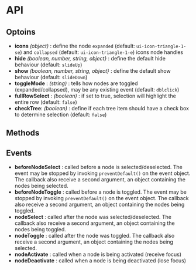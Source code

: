 API
===


Optoins
-------

* **icons** *(object)* : define the node `expanded` (default: `ui-icon-triangle-1-se`) and `collapsed` (default: `ui-icon-triangle-1-e`) icons node handles
* **hide** *(boolean, number, string, object}* : define the default hide behaviour (default: `slideUp`)
* **show** *(boolean, number, string, object}* : define the default show behaviour (default: `slideDown`)
* **toggleMode** : *(string)* : tells how nodes are toggled (expanded/collapsed), may be any existing event (default: `dblclick`)
* **fullRowSelect** : *(boolean)* : if set to true, selection will highlight the entire row (default: `false`)
* **checkTree**: *(boolean)* : define if each tree item should have a check box to determine selection (default: `false`)

Methods
-------


Events
------

* **beforeNodeSelect** : called before a node is selected/deselected. The event may be stopped by invoking `preventDefault()` on the event object. The callback also receive a second argument, an object containing the nodes being selected.
* **beforeNodeToggle** : called before a node is toggled. The event may be stopped by invoking `preventDefault()` on the event object. The callback also receive a second argument, an object containing the nodes being toggled.
* **nodeSelect** : called after the node was selected/deselected. The callback also receive a second argument, an object containing the nodes being toggled.
* **nodeToggle** : called after the node was toggled. The callback also receive a second argument, an object containing the nodes being selected.
* **nodeActivate** : called when a node is being activated (receive focus)
* **nodeDeactivate** : called when a node is being deactivated (lose focus)
